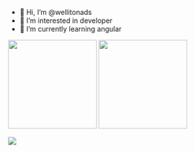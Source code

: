 - 👋 Hi, I’m @wellitonads
- 👀 I’m interested in developer
- 🌱 I’m currently learning angular


<img height="180em" src="https://github-readme-stats.vercel.app/api?username=wellitonads&show_icons=true&theme=tokyonight" style="max-width: 100%;">

<img height="180em" src="https://github-readme-stats.vercel.app/api/top-langs/?username=wellitonads&layout=compact&theme=tokyonight" style="max-width: 100%;">


<div>
<p align="">
  <a href="https://skillicons.dev">
    <img src="https://skillicons.dev/icons?i=Js,ReactJS,ReactNative,sql,git" />
  </a>
</p>
</div>
   
          
          
          
          
